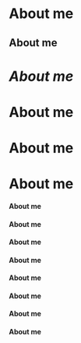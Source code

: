 # About me
## About me
 
# *About me*
# About me
# About me
# About me
#### About me
#### About me
#### About me
#### About me
#### About me
#### About me
#### About me
#### About me

